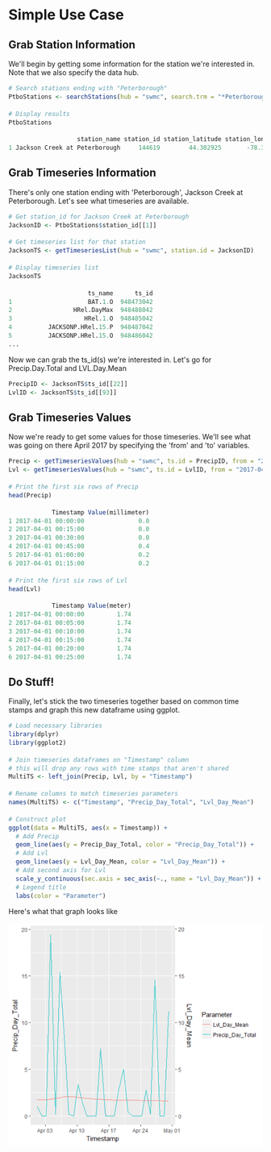 Simple Use Case
================

Grab Station Information
------------------------

We'll begin by getting some information for the station we're interested in. Note that we also specify the data hub.

``` r
# Search stations ending with "Peterborough"
PtboStations <- searchStations(hub = "swmc", search.trm = "*Peterborough")

# Display results
PtboStations

                   station_name station_id station_latitude station_longitude
1 Jackson Creek at Peterborough     144619        44.302925       -78.3211367
```

Grab Timeseries Information
---------------------------

There's only one station ending with 'Peterborough', Jackson Creek at Peterborough. Let's see what timeseries are available.

``` r
# Get station_id for Jackson Creek at Peterborough
JacksonID <- PtboStations$station_id[[1]]

# Get timeseries list for that station
JacksonTS <- getTimeseriesList(hub = "swmc", station.id = JacksonID)

# Display timeseries list
JacksonTS

                      ts_name      ts_id
1                     BAT.1.O  948473042
2                 HRel.DayMax  948488042
3                    HRel.1.O  948485042
4          JACKSONP.HRel.15.P  948487042
5          JACKSONP.HRel.15.O  948486042
...
```

Now we can grab the ts\_id(s) we're interested in. Let's go for Precip.Day.Total and LVL.Day.Mean

``` r
PrecipID <- JacksonTS$ts_id[[22]]
LvlID <- JacksonTS$ts_id[[93]]
```

Grab Timeseries Values
----------------------

Now we're ready to get some values for those timeseries. We'll see what was going on there April 2017 by specifying the 'from' and 'to' variables.

``` r
Precip <- getTimeseriesValues(hub = "swmc", ts.id = PrecipID, from = "2017-04-01", to = "2017-04-30")
Lvl <- getTimeseriesValues(hub = "swmc", ts.id = LvlID, from = "2017-04-01", to = "2017-04-30")

# Print the first six rows of Precip
head(Precip)

            Timestamp Value(millimeter)
1 2017-04-01 00:00:00               0.0
2 2017-04-01 00:15:00               0.0
3 2017-04-01 00:30:00               0.0
4 2017-04-01 00:45:00               0.4
5 2017-04-01 01:00:00               0.2
6 2017-04-01 01:15:00               0.2

# Print the first six rows of Lvl
head(Lvl)

            Timestamp Value(meter)
1 2017-04-01 00:00:00         1.74
2 2017-04-01 00:05:00         1.74
3 2017-04-01 00:10:00         1.74
4 2017-04-01 00:15:00         1.74
5 2017-04-01 00:20:00         1.74
6 2017-04-01 00:25:00         1.74
```

Do Stuff!
---------

Finally, let's stick the two timeseries together based on common time stamps and graph this new dataframe using ggplot.

``` r
# Load necessary libraries 
library(dplyr)
library(ggplot2)

# Join timeseries dataframes on "Timestamp" column
# this will drop any rows with time stamps that aren't shared
MultiTS <- left_join(Precip, Lvl, by = "Timestamp")

# Rename columns to match timeseries parameters
names(MultiTS) <- c("Timestamp", "Precip_Day_Total", "Lvl_Day_Mean")

# Construct plot
ggplot(data = MultiTS, aes(x = Timestamp)) + 
  # Add Precip
  geom_line(aes(y = Precip_Day_Total, color = "Precip_Day_Total")) + 
  # Add Lvl
  geom_line(aes(y = Lvl_Day_Mean, color = "Lvl_Day_Mean")) + 
  # Add second axis for Lvl
  scale_y_continuous(sec.axis = sec_axis(~., name = "Lvl_Day_Mean")) + 
  # Legend title
  labs(color = "Parameter")
```

Here's what that graph looks like

![](simple_use_case_plot.png)
